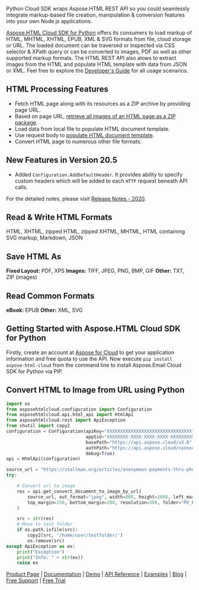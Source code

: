 Python Cloud SDK wraps Aspose.HTML REST API so you could seamlessly integrate markup-based file creation, manipulation & conversion features into your own Node.js applications.

[Aspose.HTML Cloud SDK for Python](https://products.aspose.cloud/html/python) offers its consumers to load markup of HTML, MHTML, XHTML, EPUB, XML & SVG formats from file, cloud storage or URL. The loaded document can be traversed or inspected via CSS selector & XPath query or can be converted to images, PDF as well as other supported markup formats. The HTML REST API also alows to extract images from the HTML and populate HTML template with data from JSON or XML. Feel free to explore the [Developer's Guide](https://docs.aspose.cloud/display/htmlcloud/Developer+Guide) for all usage scenarios. 

## HTML Processing Features

- Fetch HTML page along with its resources as a ZIP archive by providing page URL.
- Based on page URL, [retrieve all images of an HTML page as a ZIP package](https://docs.aspose.cloud/display/htmlcloud/Get+Images+from+HTML+document).
- Load data from local file to populate HTML document template.
- Use request body to [populate HTML document template](https://docs.aspose.cloud/display/htmlcloud/Populate+HTML+Document+Template+with+Data).
- Convert HTML page to numerous other file formats.

## New Features in Version 20.5

- Added `Configuration.AddDefaultHeader`. It provides ability to specify custom headers which will be added to each `HTTP` request beneath API calls.

For the detailed notes, please visit [Release Notes - 2020](https://docs.aspose.cloud/display/htmlcloud/Release+Notes+-+2020).

## Read & Write HTML Formats

HTML, XHTML, zipped HTML, zipped XHTML, MHTML, HTML containing SVG markup, Markdown, JSON

## Save HTML As

**Fixed Layout:** PDF, XPS
**Images:** TIFF, JPEG, PNG, BMP, GIF
**Other:** TXT, ZIP (images)

## Read Common Formats

**eBook:** EPUB
**Other:** XML, SVG

## Getting Started with Aspose.HTML Cloud SDK for Python

Firstly, create an account at [Aspose for Cloud](https://dashboard.aspose.cloud/#/apps) to get your application information and free quota to use the API. Now execute `pip install aspose-html-cloud` from the command line to install Aspose.Email Cloud SDK for Python via PIP. 

## Convert HTML to Image from URL using Python

```python
import os
from asposehtmlcloud.configuration import Configuration
from asposehtmlcloud.api.html_api import HtmlApi
from asposehtmlcloud.rest import ApiException
from shutil import copy2
configuration = Configuration(apiKey="XXXXXXXXXXXXXXXXXXXXXXXXXXXXXXXX",
                              appSid="XXXXXXXX-XXXX-XXXX-XXXX-XXXXXXXXXXXX",
                              basePath="https://api.aspose.cloud/v3.0",
                              authPath="https://api.aspose.cloud/connect/token",
                              debug=True)
api = HtmlApi(configuration)

source_url = "https://stallman.org/articles/anonymous-payments-thru-phones.html"
try:

    # Convert url to image
    res = api.get_convert_document_to_image_by_url(
        source_url, out_format="jpeg", width=800, height=1000, left_margin=50, right_margin=100,
        top_margin=150, bottom_margin=200, resolution=300, folder="MY_REMOTE_FOLDER", storage=""
    )

    src = str(res)
    # Move to test folder
    if os.path.isfile(src):
        copy2(src, '/home/user/testfolder/')
        os.remove(src)
except ApiException as ex:
    print("Exception")
    print("Info: " + str(ex))
    raise ex
```

[Product Page](https://products.aspose.cloud/html/python) | [Documentation](https://docs.aspose.cloud/display/htmlcloud/Home) | [Demo](https://products.aspose.app/html/family) | [API Reference](https://apireference.aspose.cloud/html/) | [Examples](https://github.com/aspose-html-cloud/aspose-html-cloud-python) | [Blog](https://blog.aspose.cloud/category/html/) | [Free Support](https://forum.aspose.cloud/c/html) | [Free Trial](https://dashboard.aspose.cloud/#/apps)
